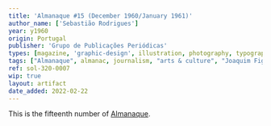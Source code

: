 ```yaml
---
title: 'Almanaque #15 (December 1960/January 1961)'
author_name: ['Sebastião Rodrigues']
year: y1960
origin: Portugal
publisher: 'Grupo de Publicações Periódicas'
types: [magazine, 'graphic-design', illustration, photography, typography]
tags: ["Almanaque", almanac, journalism, "arts & culture", "Joaquim Figueiredo Magalhães"]
ref: sol-320-0007
wip: true
layout: artifact
date_added: 2022-02-22
---
```

<p>This is the fifteenth number of <a class="text-cat-link publisher" href="/tags/almanaque/">Almanaque</a>.</p>
